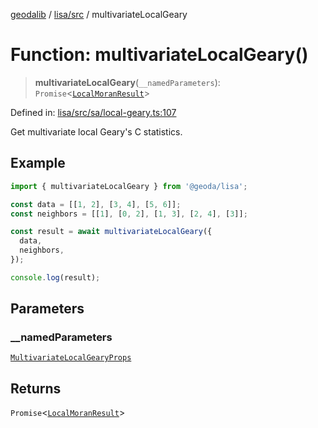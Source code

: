 [geodalib](../../../modules.md) / [lisa/src](../index.md) / multivariateLocalGeary

# Function: multivariateLocalGeary()

> **multivariateLocalGeary**(`__namedParameters`): `Promise`\<[`LocalMoranResult`](../type-aliases/LocalMoranResult.md)\>

Defined in: [lisa/src/sa/local-geary.ts:107](https://github.com/GeoDaCenter/geoda-lib/blob/04471ecd75dbfe13a0a0fbff4b6e7d785ad0f8e7/js/packages/lisa/src/sa/local-geary.ts#L107)

Get multivariate local Geary's C statistics.

## Example
```ts
import { multivariateLocalGeary } from '@geoda/lisa';

const data = [[1, 2], [3, 4], [5, 6]];
const neighbors = [[1], [0, 2], [1, 3], [2, 4], [3]];

const result = await multivariateLocalGeary({
  data,
  neighbors,
});

console.log(result);
```

## Parameters

### \_\_namedParameters

[`MultivariateLocalGearyProps`](../type-aliases/MultivariateLocalGearyProps.md)

## Returns

`Promise`\<[`LocalMoranResult`](../type-aliases/LocalMoranResult.md)\>
